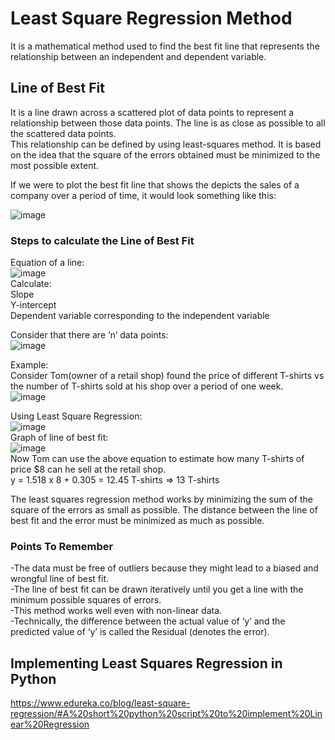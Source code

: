 # Least Square Regression Method
It is a mathematical method used to find the best fit line that represents the relationship between an independent and dependent variable.  

## Line of Best Fit 
It is a line drawn across a scattered plot of data points to represent a relationship between those data points. The line is as close as possible to all the scattered data points.  
This relationship can be defined by using least-squares method. It is based on the idea that the square of the errors obtained must be minimized to the most possible extent.  
  
If we were to plot the best fit line that shows the depicts the sales of a company over a period of time, it would look something like this:

![image](https://user-images.githubusercontent.com/103961320/189431594-32febcb5-bb2b-4a12-b3f8-cd744340c471.png)
  
### Steps to calculate the Line of Best Fit
Equation of a line:  
![image](https://user-images.githubusercontent.com/103961320/189433026-2ffd8ceb-9ad9-4019-86d3-7cb511b87008.png)  
Calculate:   
Slope  
Y-intercept  
Dependent variable corresponding to the independent variable   
  
Consider that there are ‘n’ data points:  
![image](https://user-images.githubusercontent.com/103961320/189433999-1c43b7fe-bb58-45c9-9c61-b29061026404.png)  

Example:  
Consider Tom(owner of a retail shop) found the price of different T-shirts vs the number of T-shirts sold at his shop over a period of one week.   
![image](https://user-images.githubusercontent.com/103961320/189440069-8fe1a19a-82a4-4d45-be85-48c02f158802.png)  
  
Using Least Square Regression:  
![image](https://user-images.githubusercontent.com/103961320/189440665-5dc40747-382f-4b3b-b93e-54ef6116ca85.png)  
Graph of line of best fit:  
![image](https://user-images.githubusercontent.com/103961320/189441602-e5ecd927-f462-48d9-b73c-e47c18fc3edf.png)  
Now Tom can use the above equation to estimate how many T-shirts of price $8 can he sell at the retail shop.  
y = 1.518 x 8 + 0.305 = 12.45 T-shirts => 13 T-shirts  
  
  
The least squares regression method works by minimizing the sum of the square of the errors as small as possible. The distance between the line of best fit and the error must be minimized as much as possible.  
  
### Points To Remember  
-The data must be free of outliers because they might lead to a biased and wrongful line of best fit.  
-The line of best fit can be drawn iteratively until you get a line with the minimum possible squares of errors.  
-This method works well even with non-linear data.  
-Technically, the difference between the actual value of ‘y’ and the predicted value of ‘y’ is called the Residual (denotes the error).  
  
## Implementing Least Squares Regression in Python  
https://www.edureka.co/blog/least-square-regression/#A%20short%20python%20script%20to%20implement%20Linear%20Regression
